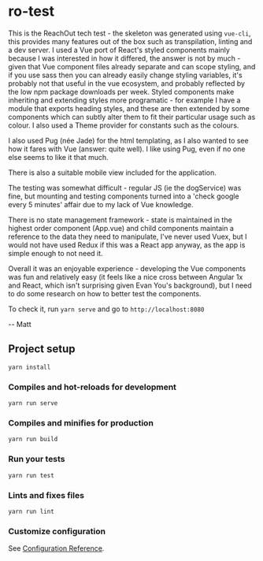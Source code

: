 # ro-test

This is the ReachOut tech test - the skeleton was generated using `vue-cli`, this provides many features out of the box such as transpilation, linting and a dev server. I used a Vue port of React's styled components mainly because I was interested in how it differed, the answer is not by much - given that Vue component files already separate and can scope styling, and if you use sass then you can already easily change styling variables, it's probably not that useful in the vue ecosystem, and probably reflected by the low npm package downloads per week. Styled components make inheriting and extending styles more programatic - for example I have a module that exports heading styles, and these are then extended by some components which can subtly alter them to fit their particular usage such as colour. I also used a Theme provider for constants such as the colours.

I also used Pug (née Jade) for the html templating, as I also wanted to see how it fares with Vue (answer: quite well). I like using Pug, even if no one else seems to like it that much.

There is also a suitable mobile view included for the application.

The testing was somewhat difficult - regular JS (ie the dogService) was fine, but mounting and testing components turned into a 'check google every 5 minutes' affair due to my lack of Vue knowledge.

There is no state management framework - state is maintained in the highest order component (App.vue) and child components maintain a reference to the data they need to manipulate, I've never used Vuex, but I would not have used Redux if this was a React app anyway, as the app is simple enough to not need it.

Overall it was an enjoyable experience - developing the Vue components was fun and relatively easy (it feels like a nice cross between Angular 1x and React, which isn't surprising given Evan You's background), but I need to do some research on how to better test the components.

To check it, run `yarn serve` and go to `http://localhost:8080`

-- Matt

## Project setup
```
yarn install
```

### Compiles and hot-reloads for development
```
yarn run serve
```

### Compiles and minifies for production
```
yarn run build
```

### Run your tests
```
yarn run test
```

### Lints and fixes files
```
yarn run lint
```

### Customize configuration
See [Configuration Reference](https://cli.vuejs.org/config/).
